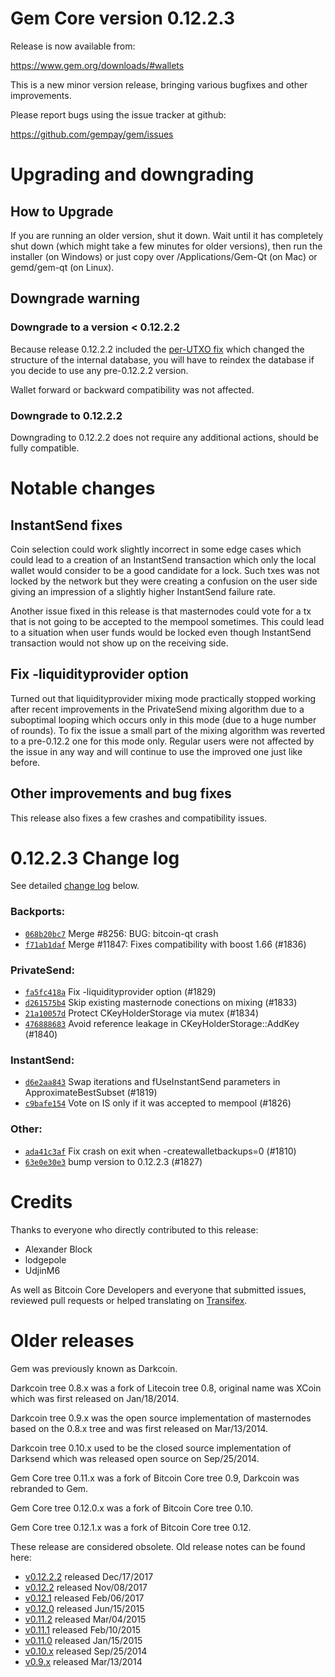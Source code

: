 Gem Core version 0.12.2.3
==========================

Release is now available from:

  <https://www.gem.org/downloads/#wallets>

This is a new minor version release, bringing various bugfixes and other
improvements.

Please report bugs using the issue tracker at github:

  <https://github.com/gempay/gem/issues>


Upgrading and downgrading
=========================

How to Upgrade
--------------

If you are running an older version, shut it down. Wait until it has completely
shut down (which might take a few minutes for older versions), then run the
installer (on Windows) or just copy over /Applications/Gem-Qt (on Mac) or
gemd/gem-qt (on Linux).

Downgrade warning
-----------------

### Downgrade to a version < 0.12.2.2

Because release 0.12.2.2 included the [per-UTXO fix](release-notes/gem/release-notes-0.12.2.2.md#per-utxo-fix)
which changed the structure of the internal database, you will have to reindex
the database if you decide to use any pre-0.12.2.2 version.

Wallet forward or backward compatibility was not affected.

### Downgrade to 0.12.2.2

Downgrading to 0.12.2.2 does not require any additional actions, should be
fully compatible.

Notable changes
===============

InstantSend fixes
-----------------

Coin selection could work slightly incorrect in some edge cases which could
lead to a creation of an InstantSend transaction which only the local wallet
would consider to be a good candidate for a lock. Such txes was not locked by
the network but they were creating a confusion on the user side giving an
impression of a slightly higher InstantSend failure rate.

Another issue fixed in this release is that masternodes could vote for a tx
that is not going to be accepted to the mempool sometimes. This could lead to
a situation when user funds would be locked even though InstantSend transaction
would not show up on the receiving side.

Fix -liquidityprovider option
-----------------------------

Turned out that liquidityprovider mixing mode practically stopped working after
recent improvements in the PrivateSend mixing algorithm due to a suboptimal
looping which occurs only in this mode (due to a huge number of rounds). To fix
the issue a small part of the mixing algorithm was reverted to a pre-0.12.2 one
for this mode only. Regular users were not affected by the issue in any way and
will continue to use the improved one just like before.

Other improvements and bug fixes
--------------------------------

This release also fixes a few crashes and compatibility issues.


0.12.2.3 Change log
===================

See detailed [change log](https://github.com/gempay/gem/compare/v0.12.2.2...gempay:v0.12.2.3) below.

### Backports:
- [`068b20bc7`](https://github.com/gempay/gem/commit/068b20bc7) Merge #8256: BUG: bitcoin-qt crash
- [`f71ab1daf`](https://github.com/gempay/gem/commit/f71ab1daf) Merge #11847: Fixes compatibility with boost 1.66 (#1836)

### PrivateSend:
- [`fa5fc418a`](https://github.com/gempay/gem/commit/fa5fc418a) Fix -liquidityprovider option (#1829)
- [`d261575b4`](https://github.com/gempay/gem/commit/d261575b4) Skip existing masternode conections on mixing (#1833)
- [`21a10057d`](https://github.com/gempay/gem/commit/21a10057d) Protect CKeyHolderStorage via mutex (#1834)
- [`476888683`](https://github.com/gempay/gem/commit/476888683) Avoid reference leakage in CKeyHolderStorage::AddKey (#1840)

### InstantSend:
- [`d6e2aa843`](https://github.com/gempay/gem/commit/d6e2aa843) Swap iterations and fUseInstantSend parameters in ApproximateBestSubset (#1819)
- [`c9bafe154`](https://github.com/gempay/gem/commit/c9bafe154) Vote on IS only if it was accepted to mempool (#1826)

### Other:
- [`ada41c3af`](https://github.com/gempay/gem/commit/ada41c3af) Fix crash on exit when -createwalletbackups=0 (#1810)
- [`63e0e30e3`](https://github.com/gempay/gem/commit/63e0e30e3) bump version to 0.12.2.3 (#1827)

Credits
=======

Thanks to everyone who directly contributed to this release:

- Alexander Block
- lodgepole
- UdjinM6

As well as Bitcoin Core Developers and everyone that submitted issues,
reviewed pull requests or helped translating on
[Transifex](https://www.transifex.com/projects/p/gem/).


Older releases
==============

Gem was previously known as Darkcoin.

Darkcoin tree 0.8.x was a fork of Litecoin tree 0.8, original name was XCoin
which was first released on Jan/18/2014.

Darkcoin tree 0.9.x was the open source implementation of masternodes based on
the 0.8.x tree and was first released on Mar/13/2014.

Darkcoin tree 0.10.x used to be the closed source implementation of Darksend
which was released open source on Sep/25/2014.

Gem Core tree 0.11.x was a fork of Bitcoin Core tree 0.9,
Darkcoin was rebranded to Gem.

Gem Core tree 0.12.0.x was a fork of Bitcoin Core tree 0.10.

Gem Core tree 0.12.1.x was a fork of Bitcoin Core tree 0.12.

These release are considered obsolete. Old release notes can be found here:

- [v0.12.2.2](release-notes/gem/release-notes-0.12.2.2.md) released Dec/17/2017
- [v0.12.2](release-notes/gem/release-notes-0.12.2.md) released Nov/08/2017
- [v0.12.1](release-notes/gem/release-notes-0.12.1.md) released Feb/06/2017
- [v0.12.0](release-notes/gem/release-notes-0.12.0.md) released Jun/15/2015
- [v0.11.2](release-notes/gem/release-notes-0.11.2.md) released Mar/04/2015
- [v0.11.1](release-notes/gem/release-notes-0.11.1.md) released Feb/10/2015
- [v0.11.0](release-notes/gem/release-notes-0.11.0.md) released Jan/15/2015
- [v0.10.x](release-notes/gem/release-notes-0.10.0.md) released Sep/25/2014
- [v0.9.x](release-notes/gem/release-notes-0.9.0.md) released Mar/13/2014

